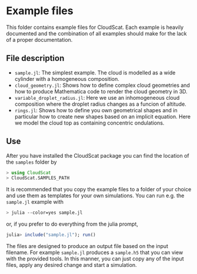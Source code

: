 # Example files

This folder contains example files for CloudScat.  Each example is heavily documented and the combination of all examples should make for the lack of a proper documentation.

## File description

* `sample.jl`: The simplest example.  The cloud is modelled as a wide cylinder with a homogeneous composition.
* `cloud_geometry.jl`: Shows how to define complex cloud geometries and how to produce Mathematica code to render the cloud geometry in 3D.
* `variable_droplet_radius.jl`: Here we use an inhomogeneous cloud composition where the droplet radius changes as a funcion of altitude.
* `rings.jl`: Shows how to define you own geometrical shapes and in particular how to create new shapes based on an implicit equation.  Here we model the cloud top as containing concentric ondulations.

## Use

After you have installed the CloudScat package you can find
the location of the `samples` folder by
```julia
> using CloudScat
> CloudScat.SAMPLES_PATH
```

It is recommended that you copy the example files to a folder of your choice and use them as templates for your own simulations.  You can run e.g. the `sample.jl` example with
```bash
> julia --color=yes sample.jl
```
or, if you prefer to do everything from the julia prompt,
```julia
julia> include("sample.jl"); run()
```

The files are designed to produce an output file based on the input filename. For example `sample.jl` produces a `sample.h5` that you can view with the provided tools.  In this manner, you can just copy any of the input files, apply any desired change and start a simulation.
